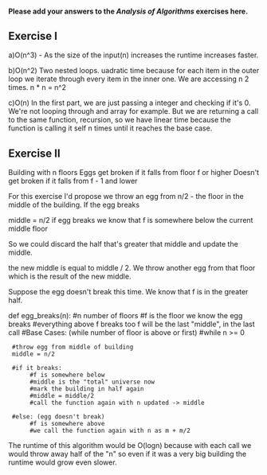 #### Please add your answers to the **_Analysis of Algorithms_** exercises here.

## Exercise I

a)O(n^3) - As the size of the input(n) increases the runtime increases faster.

b)O(n^2)
Two nested loops. uadratic time because for each item in the outer loop we iterate through every item in the inner one. We are accessing n 2 times. n \* n = n^2

c)O(n) In the first part, we are just passing a integer and checking if it's 0. We're not looping through and array for example. But we are returning a call to the same function, recursion, so we have linear time because the function is calling it self n times until it reaches the base case.

## Exercise II

Building with n floors
Eggs get broken if it falls from floor f or higher
Doesn't get broken if it falls from f - 1 and lower

For this exercise I'd propose we throw an egg from n/2 - the floor in the middle of the building. If the egg breaks

middle = n/2
if egg breaks we know that f is somewhere below the current middle floor

So we could discard the half that's greater that middle and update the middle.

the new middle is equal to middle / 2. We throw another egg from that floor which is the result of the new middle.

Suppose the egg doesn't break this time. We know that f is in the greater half.

def egg_breaks(n):
#n number of floors
#f is the floor we know the egg breaks
#everything above f breaks too
f will be the last "middle", in the last call
#Base Cases: (while number of floor is above or first)
#while n >= 0

     #throw egg from middle of building
     middle = n/2

     #if it breaks:
          #f is somewhere below
          #middle is the "total" universe now
          #mark the building in half again
          #middle = middle/2
          #call the function again with n updated -> middle

     #else: (egg doesn't break)
          #f is somewhere above
          #we call the function again with n as m + m/2

The runtime of this algorithm would be O(logn) because with each call we would throw away half of the "n" so even if it was a very big building the runtime would grow even slower.
